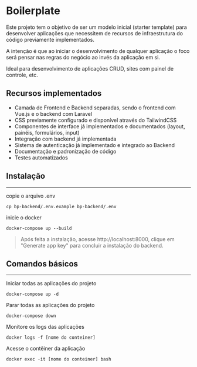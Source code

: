 # Boilerplate

Este projeto tem o objetivo de ser um modelo inicial (starter template) para desenvolver aplicações que necessitem de recursos de infraestrutura do código previamente implementados.

A intenção é que ao iniciar o desenvolvimento de qualquer aplicação o foco será pensar nas regras do negócio ao invés da aplicação em si.

Ideal para desenvolvimento de aplicações CRUD, sites com painel de controle, etc.

## Recursos implementados

- Camada de Frontend e Backend separadas, sendo o frontend com Vue.js e o backend com Laravel
- CSS previamente configurado e disponível através do TailwindCSS
- Componentes de interface já implementados e documentados (layout, painéis, formulários, input)
- Integração com backend já implementada
- Sistema de autenticação já implementado e integrado ao Backend
- Documentação e padronização de código
- Testes automatizados

## Instalação
---

copie o arquivo .env

```shell
cp bp-backend/.env.example bp-backend/.env
```

inicie o docker

```shell
docker-compose up --build
```

> Após feita a instalação, acesse http://localhost:8000, clique em "Generate app key" para concluir a instalação do backend.

## Comandos básicos
---

Iniciar todas as aplicações do projeto

```shell
docker-compose up -d
```

Parar todas as aplicações do projeto

```shell
docker-compose down
```

Monitore os logs das aplicações

```shell
docker logs -f [nome do conteiner]
```

Acesse o contêiner da aplicação

```shell
docker exec -it [nome do conteiner] bash
```